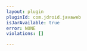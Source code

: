 ```yaml
---
layout: plugin
pluginId: com.jdroid.javaweb
isJarAvailable: true
error: NONE
violations: []

---
```

